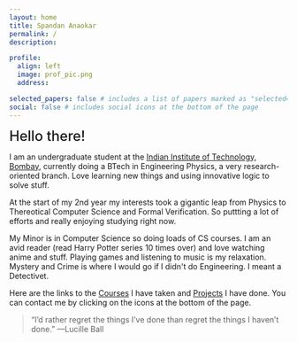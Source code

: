 ```yaml
---
layout: home
title: Spandan Anaokar
permalink: /
description:

profile:
  align: left
  image: prof_pic.png
  address:

selected_papers: false # includes a list of papers marked as "selected={true}"
social: false # includes social icons at the bottom of the page
---
```


<!-- <br> -->
<span style="font-weight:500; font-size: 25px" > Hello there!</span>

I am an undergraduate student at the [Indian Institute of Technology, Bombay](https://www.iitb.ac.in/), currently doing a BTech in Engineering Physics, a very research-oriented branch. Love learning new things and using innovative logic to solve stuff.

At the start of my 2nd year my interests took a gigantic leap from Physics to Thereotical Computer Science and Formal Verification. So puttting a lot of efforts and really enjoying studying right now.

My Minor is in Computer Science so doing loads of CS courses. I am  an avid reader (read Harry Potter series 10 times over) and love watching anime and stuff. Playing games and listening to music is my relaxation. Mystery and Crime is where I would go if I didn't do Engineering. I meant a Detectivet.

Here are the links to the [Courses](/courses) I have taken and [Projects](/projects) I have done. You can contact me by clicking on the icons at the bottom of the page.

> “I’d rather regret the things I’ve done than regret the things I haven’t done.” —Lucille Ball
